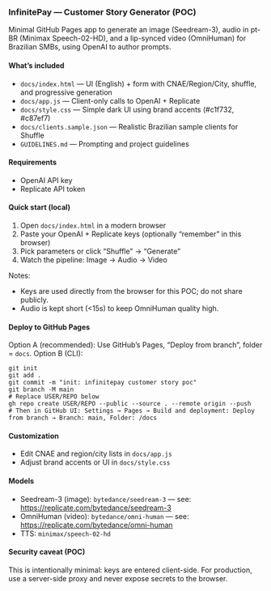 ### InfinitePay — Customer Story Generator (POC)

Minimal GitHub Pages app to generate an image (Seedream-3), audio in pt-BR (Minimax Speech-02-HD), and a lip-synced video (OmniHuman) for Brazilian SMBs, using OpenAI to author prompts.

#### What’s included
- `docs/index.html` — UI (English) + form with CNAE/Region/City, shuffle, and progressive generation
- `docs/app.js` — Client-only calls to OpenAI + Replicate
- `docs/style.css` — Simple dark UI using brand accents (#c1f732, #c87ef7)
- `docs/clients.sample.json` — Realistic Brazilian sample clients for Shuffle
- `GUIDELINES.md` — Prompting and project guidelines

#### Requirements
- OpenAI API key
- Replicate API token

#### Quick start (local)
1) Open `docs/index.html` in a modern browser
2) Paste your OpenAI + Replicate keys (optionally “remember” in this browser)
3) Pick parameters or click “Shuffle” → “Generate”
4) Watch the pipeline: Image → Audio → Video

Notes:
- Keys are used directly from the browser for this POC; do not share publicly.
- Audio is kept short (<15s) to keep OmniHuman quality high.

#### Deploy to GitHub Pages
Option A (recommended): Use GitHub’s Pages, “Deploy from branch”, folder = `docs`.
Option B (CLI):
```
git init
git add .
git commit -m "init: infinitepay customer story poc"
git branch -M main
# Replace USER/REPO below
gh repo create USER/REPO --public --source . --remote origin --push
# Then in GitHub UI: Settings → Pages → Build and deployment: Deploy from branch → Branch: main, Folder: /docs
```

#### Customization
- Edit CNAE and region/city lists in `docs/app.js`
- Adjust brand accents or UI in `docs/style.css`

#### Models
- Seedream-3 (image): `bytedance/seedream-3` — see: https://replicate.com/bytedance/seedream-3
- OmniHuman (video): `bytedance/omni-human` — see: https://replicate.com/bytedance/omni-human
- TTS: `minimax/speech-02-hd`

#### Security caveat (POC)
This is intentionally minimal: keys are entered client-side. For production, use a server-side proxy and never expose secrets to the browser.


